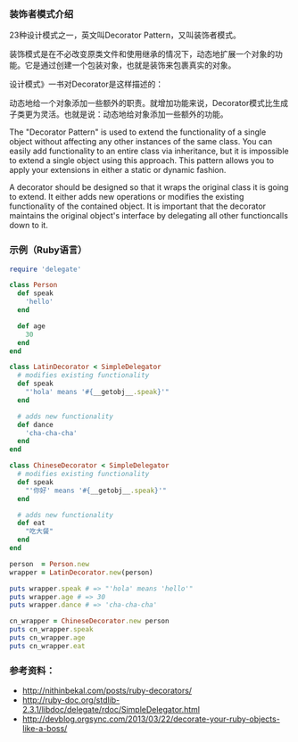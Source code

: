 ### 装饰者模式介绍
23种设计模式之一，英文叫Decorator Pattern，又叫装饰者模式。

装饰模式是在不必改变原类文件和使用继承的情况下，动态地扩展一个对象的功能。它是通过创建一个包装对象，也就是装饰来包裹真实的对象。

设计模式》一书对Decorator是这样描述的：

动态地给一个对象添加一些额外的职责。就增加功能来说，Decorator模式比生成子类更为灵活。也就是说：动态地给对象添加一些额外的功能。


The "Decorator Pattern" is used to extend the functionality of a single object without affecting any other instances of the same class. You can easily add functionality to an entire class via inheritance, but it is impossible to extend a single object using this approach. This pattern allows you to apply your extensions in either a static or dynamic fashion.


A decorator should be designed so that it wraps the original class it is going to extend. 
It either adds new operations or modifies the existing functionality of the contained object. 
It is important that the decorator maintains the original object's interface by delegating all other functioncalls down to it.

### 示例（Ruby语言）
```ruby
require 'delegate'

class Person
  def speak
    'hello'
  end

  def age
    30
  end
end

class LatinDecorator < SimpleDelegator
  # modifies existing functionality
  def speak
    "'hola' means '#{__getobj__.speak}'"
  end

  # adds new functionality
  def dance
    'cha-cha-cha'
  end
end

class ChineseDecorator < SimpleDelegator
  # modifies existing functionality
  def speak
    "'你好' means '#{__getobj__.speak}'"
  end

  # adds new functionality
  def eat
    "吃大餐"
  end
end

person  = Person.new
wrapper = LatinDecorator.new(person)

puts wrapper.speak # => "'hola' means 'hello'"
puts wrapper.age # => 30
puts wrapper.dance # => 'cha-cha-cha'

cn_wrapper = ChineseDecorator.new person
puts cn_wrapper.speak
puts cn_wrapper.age
puts cn_wrapper.eat
```

###  参考资料：
- http://nithinbekal.com/posts/ruby-decorators/
- http://ruby-doc.org/stdlib-2.3.1/libdoc/delegate/rdoc/SimpleDelegator.html
- http://devblog.orgsync.com/2013/03/22/decorate-your-ruby-objects-like-a-boss/
